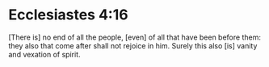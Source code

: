 # Ecclesiastes 4:16

[There is] no end of all the people, [even] of all that have been before them: they also that come after shall not rejoice in him. Surely this also [is] vanity and vexation of spirit.